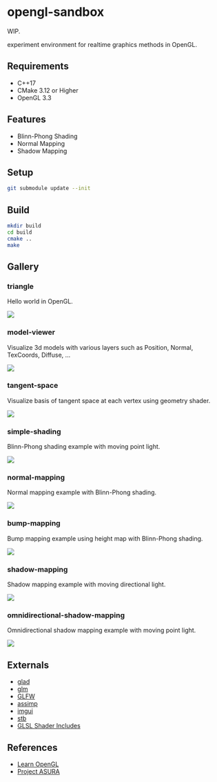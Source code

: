 # opengl-sandbox

WIP.

experiment environment for realtime graphics methods in OpenGL.

## Requirements

* C++17
* CMake 3.12 or Higher
* OpenGL 3.3

## Features

* Blinn-Phong Shading
* Normal Mapping
* Shadow Mapping

## Setup

```bash
git submodule update --init
```

## Build

```bash
mkdir build
cd build
cmake ..
make
```

## Gallery

### triangle

Hello world in OpenGL.

![](./img/triangle.jpg)

### model-viewer

Visualize 3d models with various layers such as Position, Normal, TexCoords, Diffuse, ...

![](./img/model-viewer.jpg)

### tangent-space

Visualize basis of tangent space at each vertex using geometry shader.

![](./img/tangent-space.jpg)

### simple-shading

Blinn-Phong shading example with moving point light.

![](./img/simple-shading.jpg)

### normal-mapping

Normal mapping example with Blinn-Phong shading.

![](./img/normal-mapping-compare.jpg)

### bump-mapping

Bump mapping example using height map with Blinn-Phong shading.

![](./img/bump-mapping-compare.jpg)

### shadow-mapping

Shadow mapping example with moving directional light.

![](./img/shadow-mapping3.jpg)

### omnidirectional-shadow-mapping

Omnidirectional shadow mapping example with moving point light.

![](./img/omnidirectional-shadow-mapping.jpg)

## Externals

* [glad](https://github.com/Dav1dde/glad)
* [glm](https://github.com/g-truc/glm)
* [GLFW](https://github.com/glfw/glfw)
* [assimp](https://github.com/assimp/assimp)
* [imgui](https://github.com/ocornut/imgui)
* [stb](https://github.com/nothings/stb)
* [GLSL Shader Includes](https://github.com/tntmeijs/GLSL-Shader-Includes)

## References

* [Learn OpenGL](https://learnopengl.com/)
* [Project ASURA](http://www.project-asura.com/)